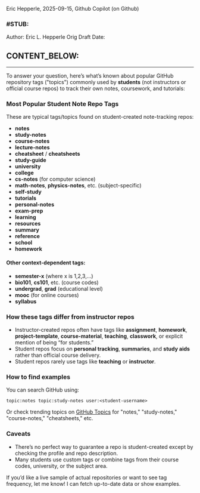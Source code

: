 Eric Hepperle, 2025-09-15, Github Copilot (on Github)



### #STUB: 

Author: Eric L. Hepperle
Orig Draft Date:



## CONTENT_BELOW: ##

---






To answer your question, here’s what’s known about popular GitHub repository tags ("topics") commonly used by **students** (not instructors or official course repos) to track their own notes, coursework, and tutorials:

### Most Popular Student Note Repo Tags

These are typical tags/topics found on student-created note-tracking repos:

- **notes**
- **study-notes**
- **course-notes**
- **lecture-notes**
- **cheatsheet** / **cheatsheets**
- **study-guide**
- **university**
- **college**
- **cs-notes** (for computer science)
- **math-notes**, **physics-notes**, etc. (subject-specific)
- **self-study**
- **tutorials**
- **personal-notes**
- **exam-prep**
- **learning**
- **resources**
- **summary**
- **reference**
- **school**
- **homework**

#### Other context-dependent tags:
- **semester-x** (where x is 1,2,3,...)
- **bio101**, **cs101**, etc. (course codes)
- **undergrad**, **grad** (educational level)
- **mooc** (for online courses)
- **syllabus**

### How these tags differ from instructor repos

- Instructor-created repos often have tags like **assignment**, **homework**, **project-template**, **course-material**, **teaching**, **classwork**, or explicit mention of being “for students.”
- Student repos focus on **personal tracking**, **summaries**, and **study aids** rather than official course delivery.
- Student repos rarely use tags like **teaching** or **instructor**.

### How to find examples

You can search GitHub using:
```
topic:notes topic:study-notes user:<student-username>
```
Or check trending topics on [GitHub Topics](https://github.com/topics) for "notes," "study-notes," "course-notes," "cheatsheets," etc.

### Caveats

- There’s no perfect way to guarantee a repo is student-created except by checking the profile and repo description.
- Many students use custom tags or combine tags from their course codes, university, or the subject area.

If you’d like a live sample of actual repositories or want to see tag frequency, let me know! I can fetch up-to-date data or show examples.